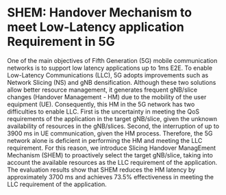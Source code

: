 # SHEM: Handover Mechanism to meet Low-Latency application Requirement in 5G

One of the main objectives of Fifth Generation (5G) mobile communication networks is to support low latency applications up to 1ms E2E. To enable Low-Latency Communications (LLC), 5G adopts improvements such as Network Slicing (NS) and gNB densification. Although these two solutions allow better resource management, it generates frequent gNB/slice changes (Handover Management - HM) due to the mobility of the user equipment (UE). Consequently, this HM in the 5G network has two difficulties to enable LLC. First is the uncertainty in meeting the QoS requirements of the application in the target gNB/slice, given the unknown availability of resources in the gNB/slices. Second, the interruption of up to 3900 ms in UE communication, given the HM process. Therefore, the 5G network alone is deficient in performing the HM and meeting the LLC requirement. For this reason, we introduce Slicing Handover ManagEment Mechanism (SHEM) to proactively select the target gNB/slice, taking into account the available resources as the LLC requirement of the application. The evaluation results show that SHEM reduces the HM latency by approximately 3700 ms and achieves 73.5\% effectiveness in meeting the LLC requirement of the application.
